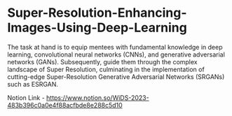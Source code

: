 # Super-Resolution-Enhancing-Images-Using-Deep-Learning
The task at hand is to equip mentees with fundamental knowledge in deep learning, convolutional neural networks (CNNs), and generative adversarial networks (GANs). Subsequently, guide them through the complex landscape of Super Resolution, culminating in the implementation of cutting-edge Super-Resolution Generative Adversarial Networks (SRGANs) such as ESRGAN.

Notion Link - https://www.notion.so/WiDS-2023-483b396c0a0e4f88acfbde8e288c5d10


